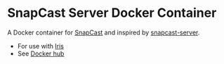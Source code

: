 # SnapCast Server Docker Container
A Docker container for [SnapCast](https://github.com/badaix/snapcast) and inspired by [snapcast-server](https://github.com/nolte/docker-snapcast).

- For use with [Iris](https://github.com/jaedb/Iris)
- See [Docker hub](https://hub.docker.com/repository/docker/jaedb/snapserver)
